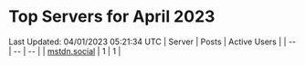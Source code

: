 # Top Servers for April 2023
Last Updated: 04/01/2023 05:21:34 UTC
| Server | Posts | Active Users |
| -- | -- | -- |
| [mstdn.social](https://mstdn.social/tags/PowerShell) | 1 | 1 |
